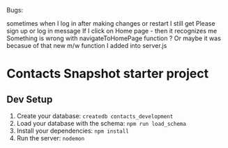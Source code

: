 Bugs:

sometimes when I log in after making changes or restart
I still get
Please sign up or log in message
If I click on Home page - then it recognizes me
Something is wrong with navigateToHomePage function ?
Or maybe it was becasue of that new m/w function I added into server.js 


# Contacts Snapshot starter project

## Dev Setup

1. Create your database: `createdb contacts_development`
1. Load your database with the schema: `npm run load_schema`
1. Install your dependencies: `npm install`
1. Run the server: `nodemon`
